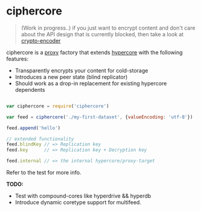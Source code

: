 # ciphercore
> (Work in progress..)
> if you just want to encrypt content and don't care about the API design that is currently blocked,
> then take a look at [crypto-encoder](https://github.com/telamon/crypto-encoder)

ciphercore is a [proxy](https://developer.mozilla.org/en-US/docs/Web/JavaScript/Reference/Global_Objects/Proxy) factory
that extends [hypercore](https://github.com/mafintosh/hypercore) with the
following features:

* Transparently encrypts your content for cold-storage
* Introduces a new peer state (blind replicator)
* Should work as a drop-in replacement for existing hypercore dependents

```js

var ciphercore = require('ciphercore')

var feed = ciphercore('./my-first-dataset', {valueEncoding: 'utf-8'})

feed.append('hello')

// extended functionality
feed.blindKey // => Replication key
feed.key      // => Replication key + Decryption key

feed.internal // => the internal hypercore/proxy-target

```

Refer to the test for more info.

**TODO:**

* Test with compound-cores like hyperdrive && hyperdb
* Introduce dynamic coretype support for multifeed.
